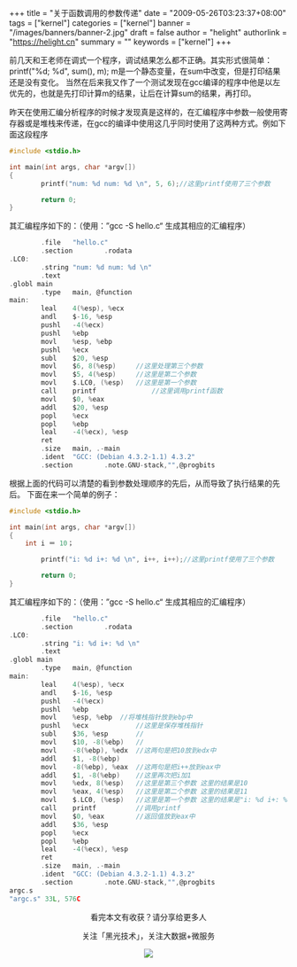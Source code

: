 +++
title = "关于函数调用的参数传递"
date = "2009-05-26T03:23:37+08:00"
tags = ["kernel"]
categories = ["kernel"]
banner = "/images/banners/banner-2.jpg"
draft = false
author = "helight"
authorlink = "https://helight.cn"
summary = ""
keywords = ["kernel"]
+++

前几天和王老师在调式一个程序，调试结果怎么都不正确。其实形式很简单：
printf("%d; %d", sum(), m); m是一个静态变量，在sum中改变，但是打印结果还是没有变化。
当然在后来我又作了一个测试发现在gcc编译的程序中他是以左优先的，也就是先打印计算m的结果，让后在计算sum的结果，再打印。
<!--more-->
昨天在使用汇编分析程序的时候才发现真是这样的，在汇编程序中参数一般使用寄存器或是堆栈来传递，在gcc的编译中使用这几乎同时使用了这两种方式。例如下面这段程序
```c
#include <stdio.h>

int main(int args, char *argv[])
{
        printf("num: %d num: %d \n", 5, 6);//这里printf使用了三个参数

        return 0;
} 
```
其汇编程序如下的：（使用：”gcc -S hello.c“ 生成其相应的汇编程序）
```c
        .file   "hello.c"
        .section        .rodata
.LC0:
        .string "num: %d num: %d \n"
        .text
.globl main
        .type   main, @function
main:
        leal    4(%esp), %ecx
        andl    $-16, %esp
        pushl   -4(%ecx)
        pushl   %ebp
        movl    %esp, %ebp
        pushl   %ecx
        subl    $20, %esp
        movl    $6, 8(%esp) 	//这里处理第三个参数
        movl    $5, 4(%esp) 	//这里是第二个参数
        movl    $.LC0, (%esp)	//这里是第一个参数
        call    printf        		//这里调用printf函数
        movl    $0, %eax
        addl    $20, %esp
        popl    %ecx
        popl    %ebp
        leal    -4(%ecx), %esp
        ret
        .size   main, .-main
        .ident  "GCC: (Debian 4.3.2-1.1) 4.3.2"
        .section        .note.GNU-stack,"",@progbits    
```
根据上面的代码可以清楚的看到参数处理顺序的先后，从而导致了执行结果的先后。
下面在来一个简单的例子：
```c
#include <stdio.h>

int main(int args, char *argv[])
{
	int i ＝ 10；

        printf("i: %d i+: %d \n", i++, i++);//这里printf使用了三个参数

        return 0;
} 
```
其汇编程序如下的：（使用：”gcc -S hello.c“ 生成其相应的汇编程序）
```c
        .file   "hello.c"                                                     
        .section        .rodata
.LC0:
        .string "i: %d i+: %d \n"
        .text
.globl main
        .type   main, @function
main:
        leal    4(%esp), %ecx
        andl    $-16, %esp
        pushl   -4(%ecx)
        pushl   %ebp
        movl    %esp, %ebp	//将堆栈指针放到ebp中
        pushl   %ecx			//这里是保存堆栈指针
        subl    $36, %esp		//
        movl    $10, -8(%ebp)	//
        movl    -8(%ebp), %edx	//这两句是把10放到edx中
        addl    $1, -8(%ebp)
        movl    -8(%ebp), %eax	//这两句是把i++放到eax中
        addl    $1, -8(%ebp)	//这里再次把i加1
        movl    %edx, 8(%esp)	//这里是第三个参数 这里的结果是10
        movl    %eax, 4(%esp)	//这里是第二个参数 这里的结果是11
        movl    $.LC0, (%esp)	//这里是第一个参数 这里的结果是"i: %d i+: %d \n"
        call    printf			//调用printf
        movl    $0, %eax		//返回值放到eax中
        addl    $36, %esp
        popl    %ecx
        popl    %ebp
        leal    -4(%ecx), %esp
        ret
        .size   main, .-main
        .ident  "GCC: (Debian 4.3.2-1.1) 4.3.2"
        .section        .note.GNU-stack,"",@progbits
argc.s                                                                        1,2-9          All
"argc.s" 33L, 576C
```

<center>
看完本文有收获？请分享给更多人<br>

关注「黑光技术」，关注大数据+微服务<br>

![](/images/qrcode_helight_tech.jpg)
</center>
